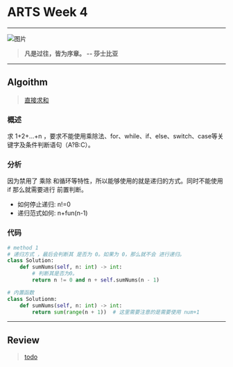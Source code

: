 # ARTS Week 4

***
![图片](https://s1.ax1x.com/2020/06/03/tU2t2t.jpg)
> **凡是过往，皆为序章。 -- 莎士比亚**
***

## Algoithm
> [直接求和](https://leetcode-cn.com/problems/qiu-12n-lcof)

### 概述
求 1+2+...+n ，要求不能使用乘除法、for、while、if、else、switch、case等关键字及条件判断语句（A?B:C）。

### 分析
因为禁用了 乘除 和循环等特性，所以能够使用的就是递归的方式。同时不能使用 if 那么就需要进行 前置判断。
* 如何停止递归: n!=0
* 递归范式如何: n+fun(n-1)

### 代码
```python
# method 1
# 递归方式 ，最后会判断其 是否为 0。如果为 0，那么就不会 进行递归。
class Solution:
    def sumNums(self, n: int) -> int:
        # 判断其是否为0。
        return n != 0 and n + self.sumNums(n - 1)

# 内置函数
class Solutionm:
    def sumNums(self, n: int) -> int:
        return sum(range(n + 1))  # 这里需要注意的是需要使用 num+1
```

***
## Review
> [todo]()

